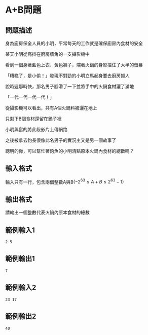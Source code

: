 # A+B問題
## 問題描述
身為廚房保全人員的小明，平常每天的工作就是確保廚房內食材的安全

某天小明從高掛在廚房牆角的一支攝影機中

看到一個身著藍色上衣、黃色褲子，端著火鍋的身影擋住了大半的螢幕

「糟糕了，是小偷！」發現不對勁的小明立馬起身要去廚房抓人

說時遲那時快，那名男子腳滑了一下並將手中的火鍋食材灑了滿地

「一代一代一代一代！」

從攝影機可以看出，共有A個火鍋料被灑在地上

只剩下B個食材還留在鍋子裡

小明興奮的將此段影片上傳網路

之後被拿去釣長很像此名男子的實況主又是另一個故事了

聰明的你，可以幫忙著釣魚的小明清點原本火鍋內食材的總數嗎？
## 輸入格式
輸入只有一行，包含兩個整數A與B$(-2^{63}\leq A+B\leq 2^{63}-1)$
## 輸出格式
請輸出一個整數代表火鍋內原本食材的總數
## 範例輸入1
```
2 5
```
## 範例輸出1
```
7
```
## 範例輸入2
```
23 17
```
## 範例輸出2
```
40
```

